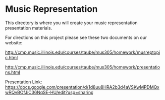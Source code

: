 # Music Representation

This directory is where you will create your music representation presentation materials.

For directions on this project please see these two documents on our website:

<http://cmp.music.illinois.edu/courses/taube/mus305/homework/musreptopic.html>

<http://cmp.music.illinois.edu/courses/taube/mus305/homework/presentations.html>

Presentation Link:
<https://docs.google.com/presentation/d/1d8uu8HRA2b3d4aVSKwMPDMQxwRQvBOfJiC36NqSE-HU/edit?usp=sharing>
